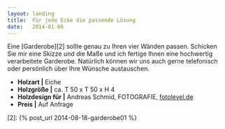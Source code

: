 ```yaml
---
layout: landing
title:  Für jede Ecke die passende Lösung
date:   2014-01-06
---
```


Eine [Garderobe][2] sollte genau zu Ihren vier Wänden passen.
Schicken Sie mir eine Skizze und die Maße und ich fertige Ihnen eine hochwertig verarbeitete Garderobe.
Natürlich können wir uns auch gerne telefonisch oder persönlich über Ihre Wünsche austauschen. 

* **Holzart \|** Eiche
* **Holzgröße \|** ca. T 50 x T 50 x H 4
* **Holzdesign für \|** Andreas Schmid, FOTOGRAFIE, [fotolevel.de][1]
* **Preis \|** Auf Anfrage

 [1]: http://fotolevel.de
 [2]: {% post_url 2014-08-18-garderobe01 %}